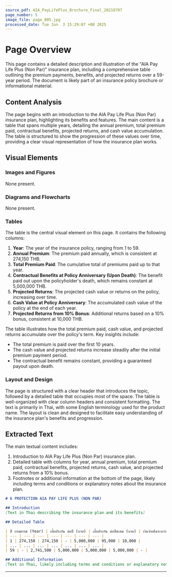 ```yaml
---
source_pdf: AIA_PayLifePlus_Brochure_Final_20210707
page_number: 5
image_file: page_005.jpg
processed_date: Tue Jun  3 15:29:07 +08 2025
---
```


# Page Overview
This page contains a detailed description and illustration of the "AIA Pay Life Plus (Non Par)" insurance plan, including a comprehensive table outlining the premium payments, benefits, and projected returns over a 59-year period. The document is likely part of an insurance policy brochure or informational material.

## Content Analysis
The page begins with an introduction to the AIA Pay Life Plus (Non Par) insurance plan, highlighting its benefits and features. The main content is a table that spans multiple years, detailing the annual premium, total premium paid, contractual benefits, projected returns, and cash value accumulation. The table is structured to show the progression of these values over time, providing a clear visual representation of how the insurance plan works.

## Visual Elements

### Images and Figures
None present.

### Diagrams and Flowcharts
None present.

### Tables
The table is the central visual element on this page. It contains the following columns:
1. **Year**: The year of the insurance policy, ranging from 1 to 59.
2. **Annual Premium**: The premium paid annually, which is consistent at 274,150 THB.
3. **Total Premium Paid**: The cumulative total of premiums paid up to that year.
4. **Contractual Benefits at Policy Anniversary (Upon Death)**: The benefit paid out upon the policyholder's death, which remains constant at 5,000,000 THB.
5. **Projected Returns**: The projected cash value or returns on the policy, increasing over time.
6. **Cash Value at Policy Anniversary**: The accumulated cash value of the policy at the end of each year.
7. **Projected Returns from 10% Bonus**: Additional returns based on a 10% bonus, consistent at 10,000 THB.

The table illustrates how the total premium paid, cash value, and projected returns accumulate over the policy's term. Key insights include:
- The total premium is paid over the first 10 years.
- The cash value and projected returns increase steadily after the initial premium payment period.
- The contractual benefit remains constant, providing a guaranteed payout upon death.

### Layout and Design
The page is structured with a clear header that introduces the topic, followed by a detailed table that occupies most of the space. The table is well-organized with clear column headers and consistent formatting. The text is primarily in Thai, with some English terminology used for the product name. The layout is clean and designed to facilitate easy understanding of the insurance plan's benefits and progression.

## Extracted Text
The main textual content includes:
1. Introduction to AIA Pay Life Plus (Non Par) insurance plan.
2. Detailed table with columns for year, annual premium, total premium paid, contractual benefits, projected returns, cash value, and projected returns from a 10% bonus.
3. Footnotes or additional information at the bottom of the page, likely including terms and conditions or explanatory notes about the insurance plan.

```markdown
# 6 PROTECTION AIA PAY LIFE PLUS (NON PAR)

## Introduction
[Text in Thai describing the insurance plan and its benefits]

## Detailed Table

| ปี กรมธรรม์ (Year) | เบี้ยประกัน ต่อปี (บาท) | เบี้ยประกัน ต่อปีสะสม (บาท) | เงินจ่ายคืนระหว่างสัญญา และ/หรือ เงินครบกำหนดสัญญา ณ วันครบกำหนด (รับเงินอกรายได้) | ผลประโยชน์ กรณีเสียชีวิต | เงินค่าดำเนินการ ณ สิ้นปีกรมธรรม์ | มูลค่าผลประโยชน์ จากการลดหย่อนภาษีฯ (บาท) |
| --- | --- | --- | --- | --- | --- | --- |
| 1 | 274,150 | 274,150 | - | 5,000,000 | 95,000 | 10,000 |
| ... | ... | ... | ... | ... | ... | ... |
| 59 | - | 2,741,500 | 5,000,000 | 5,000,000 | 5,000,000 | - |

## Additional Information
[Text in Thai, likely including terms and conditions or explanatory notes]
```

---